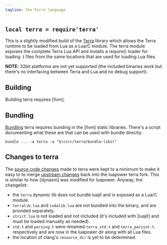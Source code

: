 ```yaml
---
tagline: the Terra language
---
```


## `local terra = require'terra'`

This is a slightly modified build of the [Terra][terralang] library
which allows the Terra runtime to be loaded from Lua as a Lua/C module.
The terra module exposes the complete Terra Lua API and installs
a require() loader for loading .t files from the same locations
that are used for loading Lua files.

__NOTE:__ 32bit platforms are not yet supported (the included binaries
work but there's no interfacing between Terra and Lua and no debug support).

[terralang]: http://terralang.org

## Building

Building terra requires [llvm].

## Bundling

[Bundling](/bundle) terra requires bunding in the [llvm] static libraries.
There's a script documenting what these are that can be used with bundle
directly:

	bundle ... -a terra -a "$(csrc/terra/bundle-libs)"

## Changes to terra

The [source code changes] made to terra were kept to a minimum to make it
easy to to merge [upstream changes] back into the luapower terra fork.
This is similar to how [dynasm] was modified for luapower. 
Anyway, the changelist:

  * the `terra` dynamic lib does not bundle luajit and is exposed as a Lua/C module.
  * `terralib.lua` and `cudalib.lua` are not bundled into the binary, 
  and are provided separately.
  * `strict.lua` is not loaded and not included (it's included with [luajit]
  and must be loaded manually as needed).
  * `std.t` and `parsing.t` were renamed `terra_std.t` and `terra_parsint.t`.
  respectively and are now in the luapower dir along with all Lua files.
  * the location of clang's `resource_dir` is yet to be determined.


[source code changes]: https://github.com/luapower/terra_fork/compare/aa9501...luapower:master
[upstream changes]:    https://github.com/luapower/terra_fork/compare/aa9501...zdevito:master
